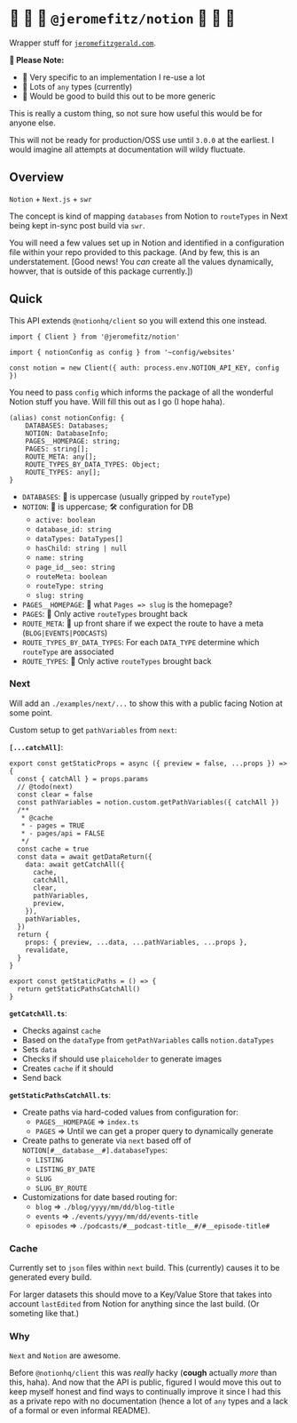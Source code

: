 # 🚧️ 🚧️ 🚧️ `@jeromefitz/notion` 🚧️ 🚧️ 🚧️

Wrapper stuff for [`jeromefitzgerald.com`](https://jeromefitzgerald.com).

**📝️ Please Note:**

- 🧐 Very specific to an implementation I re-use a lot
- 😬 Lots of `any` types (currently)
- 🤔️ Would be good to build this out to be more generic

This is really a custom thing, so not sure how useful this would be for anyone else.

This will not be ready for production/OSS use until `3.0.0` at the earliest. I would imagine all attempts at documentation will wildy fluctuate.

## Overview

`Notion` + `Next.js` + `swr`

The concept is kind of mapping `databases` from Notion to `routeTypes` in Next being kept in-sync post build via `swr`.

You will need a few values set up in Notion and identified in a configuration file within your repo provided to this package. (And by few, this is an understatement. [Good news! You _can_ create all the values dynamically, howver, that is outside of this package currently.])

## Quick

This API extends `@notionhq/client` so you will extend this one instead.

```tsx
import { Client } from '@jeromefitz/notion'

import { notionConfig as config } from '~config/websites'

const notion = new Client({ auth: process.env.NOTION_API_KEY, config })
```

You need to pass `config` which informs the package of all the wonderful Notion stuff you have. Will fill this out as I go (I hope haha).

```tsx
(alias) const notionConfig: {
    DATABASES: Databases;
    NOTION: DatabaseInfo;
    PAGES__HOMEPAGE: string;
    PAGES: string[];
    ROUTE_META: any[];
    ROUTE_TYPES_BY_DATA_TYPES: Object;
    ROUTE_TYPES: any[];
}
```

- `DATABASES`: 🔑️ is uppercase (usually gripped by `routeType`)
- `NOTION`: 🔑️ is uppercase; 🛠️ configuration for DB
  - `active: boolean`
  - `database_id: string`
  - `dataTypes: DataTypes[]`
  - `hasChild: string | null`
  - `name: string`
  - `page_id__seo: string`
  - `routeMeta: boolean`
  - `routeType: string`
  - `slug: string`
- `PAGES__HOMEPAGE`: 🤕️ what `Pages => slug` is the homepage?
- `PAGES`: 🤕️ Only active `routeTypes` brought back
- `ROUTE_META`: 🤕️ up front share if we expect the route to have a meta (`BLOG|EVENTS|PODCASTS`)
- `ROUTE_TYPES_BY_DATA_TYPES`: For each `DATA_TYPE` determine which `routeType` are associated
- `ROUTE_TYPES`: 🤕️ Only active `routeTypes` brought back

### Next

Will add an `./examples/next/...` to show this with a public facing Notion at some point.

Custom setup to get `pathVariables` from `next`:

**`[...catchAll]`**:

```tsx
export const getStaticProps = async ({ preview = false, ...props }) => {
  const { catchAll } = props.params
  // @todo(next)
  const clear = false
  const pathVariables = notion.custom.getPathVariables({ catchAll })
  /**
   * @cache
   * - pages = TRUE
   * - pages/api = FALSE
   */
  const cache = true
  const data = await getDataReturn({
    data: await getCatchAll({
      cache,
      catchAll,
      clear,
      pathVariables,
      preview,
    }),
    pathVariables,
  })
  return {
    props: { preview, ...data, ...pathVariables, ...props },
    revalidate,
  }
}

export const getStaticPaths = () => {
  return getStaticPathsCatchAll()
}
```

**`getCatchAll.ts`**:

- Checks against `cache`
- Based on the `dataType` from `getPathVariables` calls `notion.dataTypes`
- Sets `data`
- Checks if should use `plaiceholder` to generate images
- Creates `cache` if it should
- Send back

**`getStaticPathsCatchAll.ts`**:

- Create paths via hard-coded values from configuration for:
  - `PAGES__HOMEPAGE` => `index.ts`
  - `PAGES` => Until we can get a proper query to dynamically generate
- Create paths to generate via `next` based off of `NOTION[#__database__#].databaseTypes`:
  - `LISTING`
  - `LISTING_BY_DATE`
  - `SLUG`
  - `SLUG_BY_ROUTE`
- Customizations for date based routing for:
  - `blog` => `./blog/yyyy/mm/dd/blog-title`
  - `events` => `./events/yyyy/mm/dd/events-title`
  - `episodes` => `./podcasts/#__podcast-title__#/#__episode-title#`

### Cache

Currently set to `json` files within `next` build. This (currently) causes it to be generated every build.

For larger datasets this should move to a Key/Value Store that takes into account `lastEdited` from Notion for anything since the last build. (Or someting like that.)

### Why

`Next` and `Notion` are awesome.

Before `@notionhq/client` this was _really_ hacky (**cough** actually _more_ than this, haha). And now that the API is public, figured I would move this out to keep myself honest and find ways to continually improve it since I had this as a private repo with no documentation (hence a lot of `any` types and a lack of a formal or even informal README).
